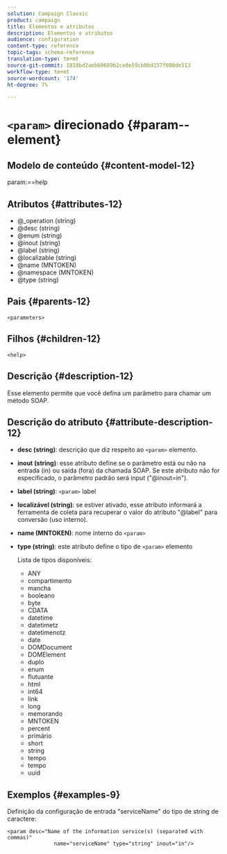```yaml
---
solution: Campaign Classic
product: campaign
title: Elementos e atributos
description: Elementos e atributos
audience: configuration
content-type: reference
topic-tags: schema-reference
translation-type: tm+mt
source-git-commit: 1818bd2aeb60689b2ce0e59cb0bd157f000de513
workflow-type: tm+mt
source-wordcount: '174'
ht-degree: 7%

---
```



# `<param>` direcionado {#param--element}

## Modelo de conteúdo {#content-model-12}

param:==help

## Atributos {#attributes-12}

* @_operation (string)
* @desc (string)
* @enum (string)
* @inout (string)
* @label (string)
* @localizable (string)
* @name (MNTOKEN)
* @namespace (MNTOKEN)
* @type (string)

## Pais {#parents-12}

`<parameters>`

## Filhos {#children-12}

`<help>`

## Descrição {#description-12}

Esse elemento permite que você defina um parâmetro para chamar um método SOAP.

## Descrição do atributo {#attribute-description-12}

* **desc (string)**: descrição que diz respeito ao  `<param>` elemento.
* **inout (string)**: esse atributo define se o parâmetro está ou não na entrada (in) ou saída (fora) da chamada SOAP. Se este atributo não for especificado, o parâmetro padrão será input (&quot;@inout=in&quot;).
* **label (string)**:  `<param>` label
* **localizável (string)**: se estiver ativado, esse atributo informará a ferramenta de coleta para recuperar o valor do atributo &quot;@label&quot; para conversão (uso interno).
* **name (MNTOKEN)**: nome interno do  `<param>`
* **type (string)**: este atributo define o tipo de  `<param>` elemento

   Lista de tipos disponíveis:

   * ANY
   * compartimento
   * mancha
   * booleano
   * byte
   * CDATA
   * datetime
   * datetimetz
   * datetimenotz
   * date
   * DOMDocument
   * DOMElement
   * duplo
   * enum
   * flutuante
   * html
   * int64
   * link
   * long
   * memorando
   * MNTOKEN
   * percent
   * primário
   * short
   * string
   * tempo
   * tempo
   * uuid

## Exemplos {#examples-9}

Definição da configuração de entrada &quot;serviceName&quot; do tipo de string de caractere:

```
<param desc="Name of the information service(s) (separated with commas)"
               name="serviceName" type="string" inout="in"/>
```
